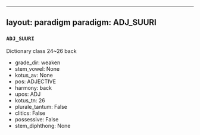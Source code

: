 
---
layout: paradigm
paradigm: ADJ_SUURI
---
### ` ADJ_SUURI `

Dictionary class 24~26 back
* grade_dir: weaken
* stem_vowel: None
* kotus_av: None
* pos: ADJECTIVE
* harmony: back
* upos: ADJ
* kotus_tn: 26
* plurale_tantum: False
* clitics: False
* possessive: False
* stem_diphthong: None
